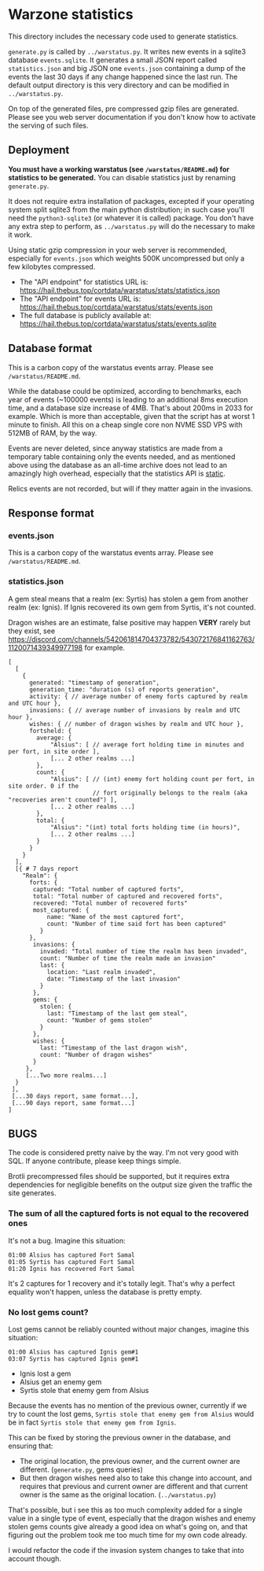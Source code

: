 # Warzone statistics

This directory includes the necessary code used to generate statistics.

`generate.py` is called by `../warstatus.py`. It writes new events in a sqlite3
database `events.sqlite`. It generates a small JSON report called
`statistics.json` and big JSON one `events.json` containing a dump of the events
the last 30 days if any change happened since the last run. The default output
directory is this very directory and can be modified in `../warstatus.py`.

On top of the generated files, pre compressed gzip files are generated. Please
see you web server documentation if you don't know how to activate the serving
of such files.

## Deployment

**You must have a working warstatus (see `/warstatus/README.md`) for statistics
to be generated.** You can disable statistics just by renaming `generate.py`.

It does not require extra installation of packages, excepted if your operating
system split sqlite3 from the main python distribution; in such case you'll
need the `python3-sqlite3` (or whatever it is called) package. You don't have
any extra step to perform, as `../warstatus.py` will do the necessary to make
it work.

Using static gzip compression in your web server is recommended, especially for
`events.json` which weights 500K uncompressed but only a few kilobytes
compressed.

- The "API endpoint" for statistics URL is: https://hail.thebus.top/cortdata/warstatus/stats/statistics.json
- The "API endpoint" for events URL is: https://hail.thebus.top/cortdata/warstatus/stats/events.json
- The full database is publicly available at: https://hail.thebus.top/cortdata/warstatus/stats/events.sqlite

## Database format

This is a carbon copy of the warstatus events array. Please see `/warstatus/README.md`.

While the database could be optimized, according to benchmarks, each year of
events (~100000 events) is leading to an additional 8ms execution time, and a
database size increase of 4MB. That's about 200ms in 2033 for example. Which is
more than acceptable, given that the script has at worst 1 minute to finish.
All this on a cheap single core non NVME SSD VPS with 512MB of RAM, by the way.

Events are never deleted, since anyway statistics are made from a temporary
table containing only the events needed, and as mentioned above using the
database as an all-time archive does not lead to an amazingly high overhead,
especially that the statistics API is [static](https://www.seancdavis.com/posts/lets-talk-about-static-apis/).

Relics events are not recorded, but will if they matter again in the invasions.

## Response format

###  events.json

This is a carbon copy of the warstatus events array. Please see `/warstatus/README.md`.

### statistics.json

A gem steal means that a realm (ex: Syrtis) has stolen a gem from another realm
(ex: Ignis). If Ignis recovered its own gem from Syrtis, it's not counted.

Dragon wishes are an estimate, false positive may happen **VERY** rarely but
they exist, see
https://discord.com/channels/542061814704373782/543072176841162763/1120071439349977198
for example.


```
[
  [
    {
      generated: "timestamp of generation",
      generation_time: "duration (s) of reports generation",
      activity: { // average number of enemy forts captured by realm and UTC hour },
      invasions: { // average number of invasions by realm and UTC hour },
      wishes: { // number of dragon wishes by realm and UTC hour },
      fortsheld: {
        average: {
            "Alsius": [ // average fort holding time in minutes and per fort, in site order ],
            [... 2 other realms ...]
        },
        count: {
            "Alsius": [ // (int) enemy fort holding count per fort, in site order. 0 if the
                        // fort originally belongs to the realm (aka "recoveries aren't counted") ],
            [... 2 other realms ...]
        },
        total: {
            "Alsius": "(int) total forts holding time (in hours)",
            [... 2 other realms ...]
        }
      }
    }
  ],
  [{ # 7 days report
  	"Realm": {
	  forts: {
	   captured: "Total number of captured forts",
	   total: "Total number of captured and recovered forts",
	   recovered: "Total number of recovered forts"
	   most_captured: {
	       name: "Name of the most captured fort",
	       count: "Number of time said fort has been captured"
	     }
	  },
	   invasions: {
	     invaded: "Total number of time the realm has been invaded",
	     count: "Number of time the realm made an invasion"
	     last: {
	       location: "Last realm invaded",
	       date: "Timestamp of the last invasion"
	     }
	   },
	   gems: {
         stolen: {
           last: "Timestamp of the last gem steal",
		   count: "Number of gems stolen"
         }
       },
       wishes: {
         last: "Timestamp of the last dragon wish",
         count: "Number of dragon wishes"
       }
     },
     [...Two more realms...]
  }
 ],
 [...30 days report, same format...],
 [...90 days report, same format...]
]
```

## BUGS

The code is considered pretty naive by the way. I'm not very good with SQL.
If anyone contribute, please keep things simple.

Brotli precompressed files should be supported, but it requires extra
dependencies for negligible benefits on the output size given the traffic the
site generates.

### The sum of all the captured forts is not equal to the recovered ones

It's not a bug. Imagine this situation:

```
01:00 Alsius has captured Fort Samal
01:05 Syrtis has captured Fort Samal
01:20 Ignis has recovered Fort Samal
```

It's 2 captures for 1 recovery and it's totally legit. That's why a perfect
equality won't happen, unless the database is pretty empty.

### No lost gems count?

Lost gems cannot be reliably counted without major changes, imagine this
situation:

```
01:00 Alsius has captured Ignis gem#1
03:07 Syrtis has captured Ignis gem#1
```

- Ignis lost a gem
- Alsius get an enemy gem
- Syrtis stole that enemy gem from Alsius

Because the events has no mention of the previous owner, currently if we try to
count the lost gems, `Syrtis stole that enemy gem from Alsius` would be in
fact `Syrtis stole that enemy gem from Ignis`.

This can be fixed by storing the previous owner in the database, and ensuring
that:

- The original location, the previous owner, and the current owner are
  different. (`generate.py`, gems queries)
- But then dragon wishes need also to take this change into account, and
  requires that previous and current owner are different and that current owner
  is the same as the original location. (`../warstatus.py`)

That's possible, but i see this as too much complexity added for a single value
in a single type of event, especially that the dragon wishes and enemy
stolen gems counts give already a good idea on what's going on, and that
figuring out the problem took me too much time for my own code already.

I would refactor the code if the invasion system changes to take that into
account though.

